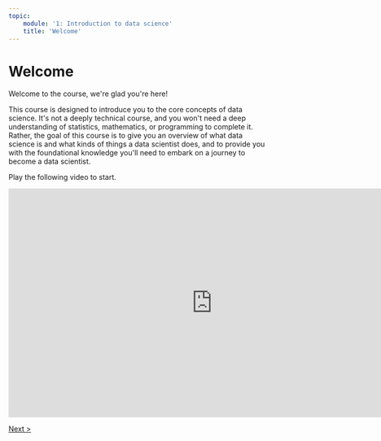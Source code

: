 ```yaml
---
topic:
    module: '1: Introduction to data science'
    title: 'Welcome'
---
```


# Welcome

Welcome to the course, we're glad you're here!

This course is designed to introduce you to the core concepts of data science. It's not a deeply technical course, and you won't need a deep understanding of statistics, mathematics, or programming to complete it. Rather, the goal of this course is to give you an overview of what data science is and what kinds of things a data scientist does, and to provide you with the foundational knowledge you'll need to embark on a journey to become a data scientist.

Play the following video to start.

<iframe width="800" height="450" src="https://www.youtube.com/embed/lFpCvmaLyis" title="Welcome" frameborder="0" allow="accelerometer; autoplay; clipboard-write; encrypted-media; gyroscope; picture-in-picture" allowfullscreen></iframe>

[Next >](./01-02-data-scientists.md)